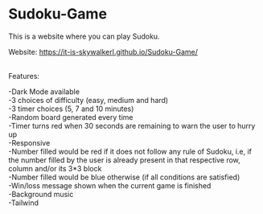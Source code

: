 # Sudoku-Game

This is a website where you can play Sudoku.

Website: https://it-is-skywalkerl.github.io/Sudoku-Game/

<br>
Features:

-Dark Mode available<br>
-3 choices of difficulty (easy, medium and hard)<br>
-3 timer choices (5, 7 and 10 minutes)<br>
-Random board generated every time<br>
-Timer turns red when 30 seconds are remaining to warn the user to hurry up<br>
-Responsive<br>
-Number filled would be red if it does not follow any rule of Sudoku, i.e, if the number filled by the user is already present in that respective row, column and/or its 3\*3 block<br>
-Number filled would be blue otherwise (if all conditions are satisfied)<br>
-Win/loss message shown when the current game is finished<br>
-Background music<br>
-Tailwind<br>
